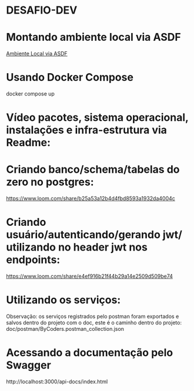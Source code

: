# DESAFIO-DEV

# Montando ambiente local via ASDF
[Ambiente Local via ASDF](README_ENVIROMENT_LOCAL.md)
# Usando Docker Compose
docker compose up
# Vídeo pacotes, sistema operacional, instalações e infra-estrutura via Readme:

# Criando banco/schema/tabelas do zero no postgres:

https://www.loom.com/share/b25a53a12b4d4fbd8593a1932da4004c

# Criando usuário/autenticando/gerando jwt/ utilizando no header jwt nos endpoints:
https://www.loom.com/share/e4ef916b21f44b29a14e2509d509be74

# Utilizando os serviços:
Observação: os serviços registrados pelo postman foram exportados e salvos dentro do
projeto com o doc, este é o caminho dentro do projeto: doc/postman/ByCoders.postman_collection.json

# Acessando a documentação pelo Swagger
http://localhost:3000/api-docs/index.html
